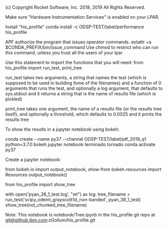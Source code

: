  (c) Copyright Rocket Software, Inc. 2018, 2019 All Rights Reserved.


Make sure "Hardware Instrumentation Services" is enabled on your LPAR.


Install "his_profile"
conda install -c ODSP-TEST/label/performance his_profile


APF authorize the program that issues operator commands.
extattr +a $CONDA_PREFIX/bin/issue_command
Use chmod to restrict who can run this command, unless you trust all the users of your lpar


Use this statement to import the functions that you will need:
from his_profile import run_test, print_tree

run_test takes two arguments,
  a string that names the test (which is supposed to be used in building fome of the filenames)
  and a function of 0 arguments that runs the test,
  and optionally a log argument, that defaults to sys.stdout
and it returns a string that is the name of results file (which is pickled)

print_tree takes one argument,
  the name of a results file (or the results tree itself),
  and optionally a threshold, which defaults to 0.0025
and it prints the results tree



To show the results in a jupyter notebook using bokeh:

conda create --name py37 --channel ODSP-TEST/label/ptf_2019_q1 python=3.7.0 bokeh jupyter notebook terminado tornado
conda activate py37


Create a jupyter notebook:

from bokeh.io import output_notebook, show
from bokeh.resources import Resources
output_notebook()

from his_profile import show_tree

with open('pyan_38_1_test.log', "wt") as log:
    tree_filename = run_test('scipy_odeint_grayscott1d_non-banded', pyan_38_1_test)
show_tree(not_chunked_tree_filename)


Note: This notebook is notebook/Tree.ipynb in the his_profile git repo at git@github.ibm.com:zGollum/his_profile.git

